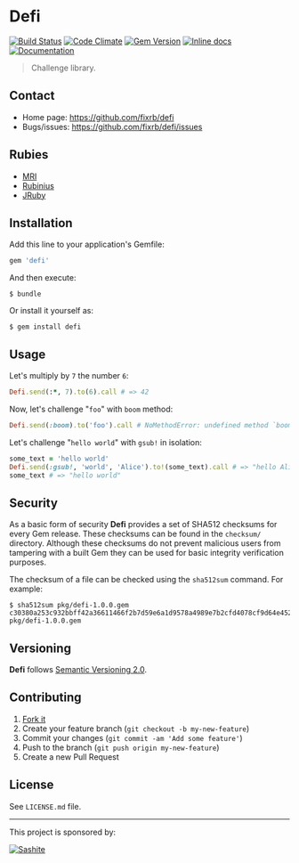 # Defi

[![Build Status](https://api.travis-ci.org/fixrb/defi.svg?branch=master)][travis]
[![Code Climate](https://codeclimate.com/github/fixrb/defi/badges/gpa.svg)][codeclimate]
[![Gem Version](https://badge.fury.io/rb/defi.svg)][gem]
[![Inline docs](https://inch-ci.org/github/fixrb/defi.svg?branch=master)][inchpages]
[![Documentation](https://img.shields.io/:yard-docs-38c800.svg)][rubydoc]

> Challenge library.

## Contact

* Home page: https://github.com/fixrb/defi
* Bugs/issues: https://github.com/fixrb/defi/issues

## Rubies

* [MRI](https://www.ruby-lang.org/)
* [Rubinius](https://rubinius.com/)
* [JRuby](https://www.jruby.org/)

## Installation

Add this line to your application's Gemfile:

```ruby
gem 'defi'
```

And then execute:

    $ bundle

Or install it yourself as:

    $ gem install defi

## Usage

Let's multiply by `7` the number `6`:

```ruby
Defi.send(:*, 7).to(6).call # => 42
```

Now, let's challenge "`foo`" with `boom` method:

```ruby
Defi.send(:boom).to('foo').call # NoMethodError: undefined method `boom' for "foo":String
```

Let's challenge "`hello world`" with `gsub!` in isolation:

```ruby
some_text = 'hello world'
Defi.send(:gsub!, 'world', 'Alice').to!(some_text).call # => "hello Alice"
some_text # => "hello world"
```

## Security

As a basic form of security __Defi__ provides a set of SHA512 checksums for
every Gem release.  These checksums can be found in the `checksum/` directory.
Although these checksums do not prevent malicious users from tampering with a
built Gem they can be used for basic integrity verification purposes.

The checksum of a file can be checked using the `sha512sum` command.  For
example:

    $ sha512sum pkg/defi-1.0.0.gem
    c30380a253c932bbff42a36611466f2b7d59e6a1d9578a4989e7b2cfd4078cf9d64e452b0eaa055c5ab88be4816d3f366d7aa705d29bb54e2db9f75d21f36cf7  pkg/defi-1.0.0.gem

## Versioning

__Defi__ follows [Semantic Versioning 2.0](https://semver.org/).

## Contributing

1. [Fork it](https://github.com/fixrb/defi/fork)
2. Create your feature branch (`git checkout -b my-new-feature`)
3. Commit your changes (`git commit -am 'Add some feature'`)
4. Push to the branch (`git push origin my-new-feature`)
5. Create a new Pull Request

## License

See `LICENSE.md` file.

[gem]: https://rubygems.org/gems/defi
[travis]: https://travis-ci.org/fixrb/defi
[codeclimate]: https://codeclimate.com/github/fixrb/defi
[inchpages]: https://inch-ci.org/github/fixrb/defi
[rubydoc]: https://rubydoc.info/gems/defi/frames

***

This project is sponsored by:

[![Sashite](https://pbs.twimg.com/profile_images/618485028322975744/PZ9qPuI__400x400.png)](https://sashite.com/)
